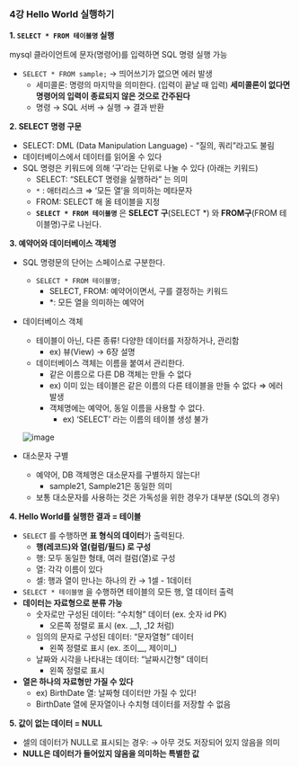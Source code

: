### 4강 Hello World 실행하기

**1. `SELECT * FROM 테이블명` 실행**

mysql 클라이언트에 문자(명령어)를 입력하면 SQL 명령 실행 가능

- `SELECT * FROM sample;` → 띄어쓰기가 없으면 에러 발생
    - 세미콜론: 명령의 마지막을 의미한다. (입력이 끝날 때 입력) **세미콜론이 없다면 명령어의 입력이 종료되지 않은 것으로 간주된다**
    - 명령 → SQL 서버 → 실행 → 결과 반환

**2. SELECT 명령 구문**

- SELECT: DML (Data Manipulation Language) - “질의, 쿼리”라고도 불림
- 데이터베이스에서 데이터를 읽어올 수 있다
- SQL 명령은 키워드에 의해 ‘구’라는 단위로 나눌 수 있다 (아래는 키워드)
    - SELECT: “SELECT 명령을 실행하라” 는 의미
    - `*` : 애터리스크 ⇒ ‘모든 열’을 의미하는 메타문자
    - FROM: SELECT 해 올 테이블을 지정
    - **`SELECT * FROM 테이블명`** 은 **SELECT 구**(SELECT *) 와 **FROM구**(FROM 테이블명)구로 나뉜다.

**3. 예약어와 데이터베이스 객체명**

- SQL 명령문의 단어는 스페이스로 구분한다.
    - `SELECT * FROM 테이블명;`
        - SELECT, FROM: 예약어이면서, 구를 결정하는 키워드
        - *: 모든 열을 의미하는 예약어
- 데이터베이스 객체
    - 테이블이 아닌, 다른 종류! 다양한 데이터를 저장하거나, 관리함
        - ex) 뷰(View) → 6장 설명
    - 데이터베이스 객체는 이름을 붙여서 관리한다.
        - 같은 이름으로 다른 DB 객체는 만들 수 없다
        - ex) 이미 있는 테이블은 같은 이름의 다른 테이블을 만들 수 없다 ⇒ 에러 발생
        - 객체명에는 예약어, 동일 이름을 사용할 수 없다.
            - ex) ‘SELECT’ 라는 이름의 테이블 생성 불가
    
    ![image](https://user-images.githubusercontent.com/70891072/233819923-78fb38e5-7bd6-4e04-b98e-5ed48a857b7d.png)

    
- 대소문자 구별
    - 예약어, DB 객체명은 대소문자를 구별하지 않는다!
        - sample21, Sample21은 동일한 의미
    - 보통 대소문자를 사용하는 것은 가독성을 위한 경우가 대부분 (SQL의 경우)

**4. Hello World를 실행한 결과 = 테이블**

- `SELECT` 를 수행하면 **표 형식의 데이터**가 출력된다.
    - **행(레코드)와 열(컬럼/필드) 로 구성**
    - 행: 모두 동일한 형태, 여러 컬럼(열)로 구성
    - 열: 각각 이름이 있다
    - 셀: 행과 열이 만나는 하나의 칸 → 1셀 - 1데이터
- `SELECT * 테이블명` 을  수행하면 테이블의 모든 행, 열 데이터 출력
- **데이터는 자료형으로 분류 가능**
    - 숫자로만 구성된 데이터: “수치형” 데이터 (ex. 숫자 id PK)
        - 오른쪽 정렬로 표시 (ex. __1,  _12 처럼)
    - 임의의 문자로 구성된 데이터: “문자열형” 데이터
        - 왼쪽 정렬로 표시 (ex. 조이__, 제이미_)
    - 날짜와 시각을 나타내는 데이터: “날짜시간형” 데이터
        - 왼쪽 정렬로 표시
- **열은 하나의 자료형만 가질 수 있다**
    - ex) BirthDate 열: 날짜형 데이터만 가질 수 있다!
    - BirthDate 열에 문자열이나 수치형 데이터를 저장할 수 없음

**5. 값이 없는 데이터 = NULL**

- 셀의 데이터가 NULL로 표시되는 경우: → 아무 것도 저장되어 있지 않음을 의미
- **NULL은 데이터가 들어있지 않음을 의미하는 특별한 값**
